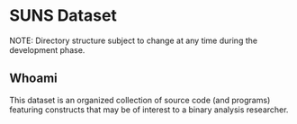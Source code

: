 # SUNS Dataset

NOTE: Directory structure subject to change at any time during the development phase.

## Whoami

This dataset is an organized collection of source code (and programs) featuring constructs that may be of interest to a binary analysis researcher.
